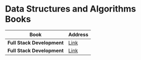 # Data Structures and Algorithms Books


| Book | Address |
| --- | --- |
| **Full Stack Development** | [Link](https://github.com/ab-anand/programming-books/blob/master/Full%20Stack%20Development/Full-stack%20web%20development%20with%20Vue.js%20and%20Node%20_%20build%20scalable%20and%20powerful%20web%20apps%20with%20modern%20web%20stack%2C%20MongoDB%2C%20Vue%2C%20Node.js%2C%20and%20Express%20(%20PDFDrive%20).pdf) |
| **Full Stack Development** | [Link](https://github.com/ab-anand/programming-books/blob/master/Full%20Stack%20Development/The%20Full%20Stack%20Developer_%20Your%20Essential%20Guide%20to%20the%20Everyday%20Skills%20Expected%20of%20a%20Modern%20Full%20Stack%20Web%20Developer%20(%20PDFDrive%20).pdf) |
